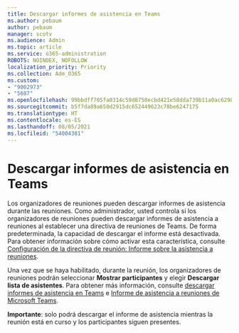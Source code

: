 ```yaml
---
title: Descargar informes de asistencia en Teams
ms.author: pebaum
author: pebaum
manager: scotv
ms.audience: Admin
ms.topic: article
ms.service: o365-administration
ROBOTS: NOINDEX, NOFOLLOW
localization_priority: Priority
ms.collection: Adm_O365
ms.custom:
- "9002973"
- "5687"
ms.openlocfilehash: 99bbdff705fa0314c59d8750ecbd421e58dda739b11a0ac6298e15aa03fd8e47
ms.sourcegitcommit: b5f7da89a650d2915dc652449623c78be6247175
ms.translationtype: HT
ms.contentlocale: es-ES
ms.lasthandoff: 08/05/2021
ms.locfileid: "54004381"
---
```

# <a name="download-attendance-reports-in-teams"></a>Descargar informes de asistencia en Teams

Los organizadores de reuniones pueden descargar informes de asistencia durante las reuniones. Como administrador, usted controla si los organizadores de reuniones pueden descargar informes de asistencia a reuniones al establecer una directiva de reuniones de Teams. De forma predeterminada, la capacidad de descargar el informe está desactivada. Para obtener información sobre cómo activar esta característica, consulte [Configuración de la directiva de reunión: Informe sobre la asistencia a reuniones](https://docs.microsoft.com/microsoftteams/meeting-policies-in-teams#meeting-policy-settings---meeting-attendance-report).

Una vez que se haya habilitado, durante la reunión, los organizadores de reuniones podrán seleccionar **Mostrar participantes** y elegir **Descargar lista de asistentes**. Para obtener más información, consulte [descargar informes de asistencia en Teams](https://support.office.com/article/download-attendance-reports-in-teams-ae7cf170-530c-47d3-84c1-3aedac74d310) e [Informe de asistencia a reuniones de Microsoft Teams](https://docs.microsoft.com/microsoftteams/teams-analytics-and-reports/meeting-attendance-report).

**Importante**: solo podrá descargar el informe de asistencia mientras la reunión está en curso y los participantes siguen presentes.